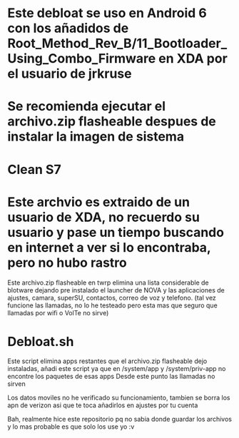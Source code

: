 # Este debloat se uso en Android 6 con los añadidos de Root_Method_Rev_B/11_Bootloader_Using_Combo_Firmware en XDA por el usuario de jrkruse

# Se recomienda ejecutar el archivo.zip flasheable despues de instalar la imagen de sistema 

# Clean S7
# Este archvio es extraido de un usuario de XDA, no recuerdo su usuario y pase un tiempo buscando en internet a ver si lo encontraba, pero no hubo rastro
Este archivo.zip flasheable en twrp elimina una lista considerable de blotware dejando pre instalado el launcher de NOVA y las aplicaciones de ajustes, camara, superSU, contactos, correo de voz y telefono.
(tal vez funcione las llamadas, no lo he testeado pero esta mas que seguro que llamadas por wifi o VolTe no sirve)

# Debloat.sh
Este script elimina apps restantes que el archivo.zip flasheable dejo instaladas, añadi este script ya que en /system/app y /system/priv-app no encontre los paquetes de esas apps
Desde este punto las llamadas no sirven

Los datos moviles no he verificado su funcionamiento, tambien se borra los apn de verizon asi que te toca añadirlos en ajustes por tu cuenta


Bah, realmente hice este repositorio pq no sabia donde guardar los archivos y lo mas probable es que solo los use yo :v
